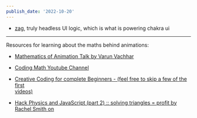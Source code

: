 ```yaml
---
publish_date: '2022-10-20'
---
```

- [zag](https://github.com/chakra-ui/zag), truly headless UI logic, which is what is powering chakra ui

--- 

Resources for learning about the maths behind animations:

- [Mathematics of Animation Talk by Varun Vachhar ](https://youtu.be/KbxJWx-ue0U  )

- [Coding Math Youtube Channel](https://www.youtube.com/user/codingmath  )

- [Creative Coding for complete Beginners - (feel free to skip a few of the first  
videos)](https://www.youtube.com/watch?v=VpIFZ0xcJWM&list=PLUG_f-krxzVrRCOjGFwOuYj3QarVfPWXK  ) 

- [Hack Physics and JavaScript (part 2) :: solving triangles = profit by Rachel Smith on](https://codepen.io/rachsmith/post/hack-physics-and-javascript-part-2-solving-triangles-profit)

